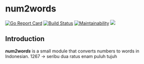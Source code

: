 # num2words

[![Go Report Card](https://goreportcard.com/badge/github.com/imansohibul/num2words)](https://goreportcard.com/report/github.com/imansohibul/num2words)  [![Build Status](https://travis-ci.com/imansohibul/num2words.svg?branch=master)](https://travis-ci.com/imansohibul/num2words)  [![Maintainability](https://api.codeclimate.com/v1/badges/fb53fcbc8c03ecb3b350/maintainability)](https://codeclimate.com/github/imansohibul/num2words/maintainability)  <a href="https://codeclimate.com/github/imansohibul/num2words/test_coverage"><img src="https://api.codeclimate.com/v1/badges/fb53fcbc8c03ecb3b350/test_coverage" /></a>

## Introduction

***num2words*** is a small module that converts numbers to words in Indonesian. 1267 -> seribu dua ratus enam puluh tujuh
